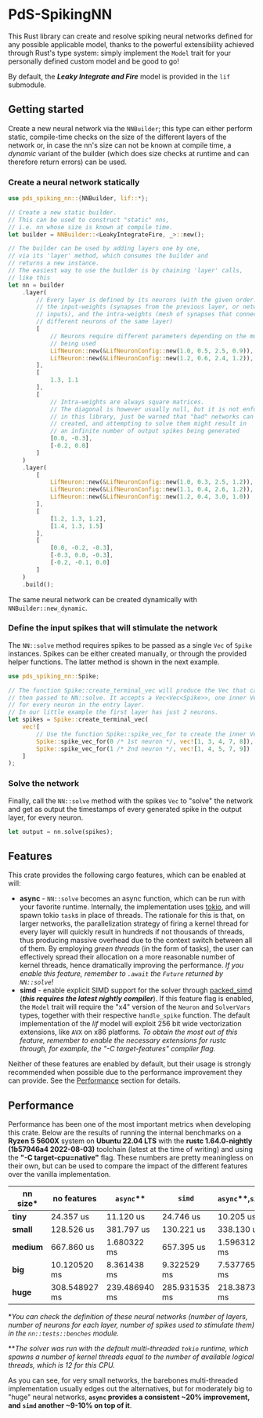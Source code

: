 # PdS-SpikingNN

This Rust library can create and resolve spiking neural networks defined for any possible applicable model, thanks to the powerful extensibility achieved through Rust's type system: simply implement the `Model` trait for your personally defined custom model and be good to go!

By default, the **_Leaky Integrate and Fire_** model is provided in the `lif` submodule.

## Getting started

Create a new neural network via the `NNBuilder`; this type can either perform static, compile-time checks on the size of the different layers of the network or, in case the nn's size can not be known at compile time, a _dynamic_ variant of the builder (which does size checks at runtime and can therefore return errors) can be used.

### Create a neural network statically

```rust
use pds_spiking_nn::{NNBuilder, lif::*};

// Create a new static builder.
// This can be used to construct "static" nns,
// i.e. nn whose size is known at compile time.
let builder = NNBuilder::<LeakyIntegrateFire, _>::new();

// The builder can be used by adding layers one by one,
// via its 'layer' method, which consumes the builder and
// returns a new instance.
// The easiest way to use the builder is by chaining 'layer' calls,
// like this
let nn = builder
    .layer(
        // Every layer is defined by its neurons (with the given order!),
        // the input-weights (synapses from the previous layer, or network
        // inputs), and the intra-weights (mesh of synapses that connect
        // different neurons of the same layer)
        [
            // Neurons require different parameters depending on the model
            // being used
            LifNeuron::new(&LifNeuronConfig::new(1.0, 0.5, 2.5, 0.9)),
            LifNeuron::new(&LifNeuronConfig::new(1.2, 0.6, 2.4, 1.2)),
        ],
        [
            1.3, 1.1
        ],
        [
            // Intra-weights are always square matrices.
            // The diagonal is however usually null, but it is not enforced
            // in this library, just be warned that "bad" networks can be
            // created, and attempting to solve them might result in
            // an infinite number of output spikes being generated
            [0.0, -0.3],
            [-0.2, 0.0]
        ]
    )
    .layer(
        [
            LifNeuron::new(&LifNeuronConfig::new(1.0, 0.3, 2.5, 1.2)),
            LifNeuron::new(&LifNeuronConfig::new(1.1, 0.4, 2.6, 1.2)),
            LifNeuron::new(&LifNeuronConfig::new(1.2, 0.4, 3.0, 1.0))
        ],
        [
            [1.2, 1.3, 1.2],
            [1.4, 1.3, 1.5]
        ],
        [
            [0.0, -0.2, -0.3],
            [-0.3, 0.0, -0.3],
            [-0.2, -0.1, 0.0]
        ]
    )
    .build();
```

The same neural network can be created dynamically with `NNBuilder::new_dynamic`.

### Define the input spikes that will stimulate the network

The `NN::solve` method requires spikes to be passed as a single `Vec` of `Spike` instances. Spikes can be either created manually, or through the provided helper functions. The latter method is shown in the next example.

```rust
use pds_spiking_nn::Spike;

// The function Spike::create_terminal_vec will produce the Vec that can be
// then passed to NN::solve. It accepts a Vec<Vec<Spike>>, one inner Vec
// for every neuron in the entry layer.
// In our little example the first layer has just 2 neurons.
let spikes = Spike::create_terminal_vec(
    vec![
        // Use the function Spike::spike_vec_for to create the inner Vecs
        Spike::spike_vec_for(0 /* 1st neuron */, vec![1, 3, 4, 7, 8]),
        Spike::spike_vec_for(1 /* 2nd neuron */, vec![1, 4, 5, 7, 9])
    ]
);
```

### Solve the network

Finally, call the `NN::solve` method with the spikes `Vec` to "solve" the network and get as output the timestamps of every generated spike in the output layer, for every neuron.

```rust
let output = nn.solve(spikes);
```

## Features

This crate provides the following cargo features, which can be enabled at will:

 - **async** - `NN::solve` becomes an async function, which can be run with your favorite runtime. Internally, the implementation uses [tokio](https://crates.io/crates/tokio), and will spawn tokio `task`s in place of threads. The rationale for this is that, on larger networks, the parallelization strategy of firing a kernel thread for every layer will quickly result in hundreds if not thousands of threads, thus producing massive overhead due to the context switch between all of them. By employing _green threads_ (in the form of tasks), the user can effectively spread their allocation on a more reasonable number of kernel threads, hence dramatically improving the performance.  _If you enable this feature, remember to `.await` the `Future` returned by `NN::solve`!_
  - **simd** - enable explicit SIMD support for the solver through [packed_simd](https://github.com/rust-lang/packed_simd) (**_this requires the latest nightly compiler_**). If this feature flag is enabled, the `Model` trait will require the "x4" version of the `Neuron` and `SolverVars` types, together with their respective `handle_spike` function. The default implementation of the _lif_ model will exploit 256 bit wide vectorization extensions, like `AVX` on x86 platforms. _To obtain the most out of this feature, remember to enable the necessary extensions for rustc through, for example, the "-C target-features" compiler flag._

Neither of these features are enabled by default, but their usage is strongly recommended when possible due to the performance improvement they can provide. See the [Performance](#performance) section for details.

## Performance

Performance has been one of the most important metrics when developing this crate. Below are the results of running the internal benchmarks on a **Ryzen 5 5600X** system on **Ubuntu 22.04 LTS** with the **rustc 1.64.0-nightly (1b57946a4 2022-08-03)** toolchain (latest at the time of writing) and using the **"-C target-cpu=native"** flag. These numbers are pretty meaningless on their own, but can be used to compare the impact of the different features over the vanilla implementation.

| nn size* | no features | `async`** | `simd` | `async`**,`simd` |
| ------- | ----------- | ----- | ---- | ---------- |
| **tiny** | 24.357 us | 11.120 us | 24.746 us | 10.205 us |
| **small** | 128.526 us | 381.797 us | 130.221 us | 338.130 us |
| **medium** | 667.860 us | 1.680322 ms | 657.395 us | 1.596312 ms |
| **big** | 10.120520 ms | 8.361438 ms | 9.322529 ms | 7.537765 ms |
| **huge** | 308.548927 ms | 239.486940 ms | 285.931535 ms | 218.387319 ms |

*_You can check the definition of these neural networks (number of layers, number of neurons for each layer, number of spikes used to stimulate them) in the `nn::tests::benches` module._

**_The solver was run with the default multi-threaded `tokio` runtime, which spawns a number of kernel threads equal to the number of available logical threads, which is 12 for this CPU._

As you can see, for very small networks, the barebones multi-threaded implementation usually edges out the alternatives, but for moderately big to "huge" neural networks, **`async` provides a consistent ~20% improvement, and `simd` another ~9-10% on top of it**.
